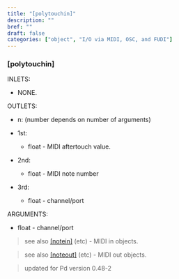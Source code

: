 ```yaml
---
title: "[polytouchin]"
description: ""
bref: ""
draft: false
categories: ["object", "I/O via MIDI, OSC, and FUDI"]
---
```


### [polytouchin]

INLETS:

- NONE.

OUTLETS:

- n: (number depends on number of arguments)

- 1st: 
 
  - float - MIDI aftertouch value.
  
- 2nd: 

  - float - MIDI note number
  
- 3rd: 

  - float - channel/port
  
ARGUMENTS:

- float - channel/port

> see also [[notein]](../notein) (etc) - MIDI in objects.

> see also [[noteout]](../noteout) (etc) - MIDI out objects.

> updated for Pd version 0.48-2
 
